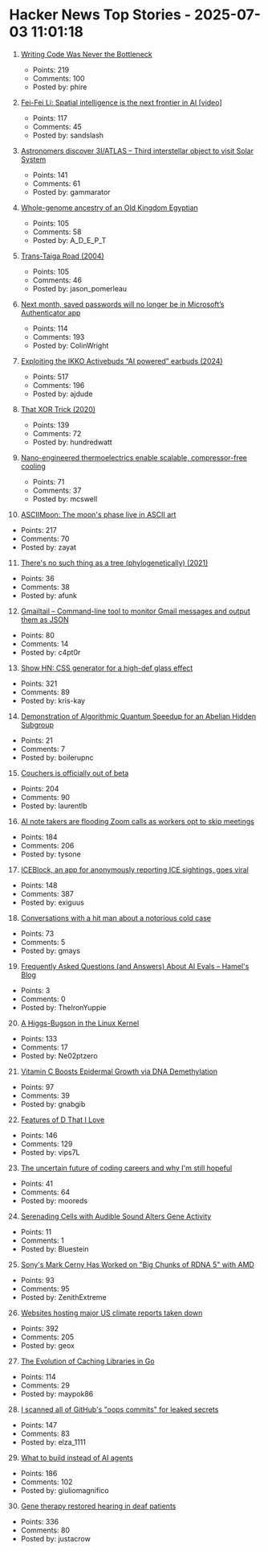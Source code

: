 # Hacker News Top Stories - 2025-07-03 11:01:18

1. [Writing Code Was Never the Bottleneck](https://ordep.dev/posts/writing-code-was-never-the-bottleneck)
   - Points: 219
   - Comments: 100
   - Posted by: phire

2. [Fei-Fei Li: Spatial intelligence is the next frontier in AI [video]](https://www.youtube.com/watch?v=_PioN-CpOP0)
   - Points: 117
   - Comments: 45
   - Posted by: sandslash

3. [Astronomers discover 3I/ATLAS – Third interstellar object to visit Solar System](https://www.abc.net.au/news/science/2025-07-03/3i-atlas-a11pl3z-interstellar-object-in-our-solar-system/105489180)
   - Points: 141
   - Comments: 61
   - Posted by: gammarator

4. [Whole-genome ancestry of an Old Kingdom Egyptian](https://www.nature.com/articles/s41586-025-09195-5)
   - Points: 105
   - Comments: 58
   - Posted by: A_D_E_P_T

5. [Trans-Taiga Road (2004)](https://www.jamesbayroad.com/ttr/index.html)
   - Points: 105
   - Comments: 46
   - Posted by: jason_pomerleau

6. [Next month, saved passwords will no longer be in Microsoft’s Authenticator app](https://www.cnet.com/tech/microsoft-will-delete-your-passwords-in-one-month-do-this-asap/)
   - Points: 114
   - Comments: 193
   - Posted by: ColinWright

7. [Exploiting the IKKO Activebuds “AI powered” earbuds (2024)](https://blog.mgdproductions.com/ikko-activebuds/)
   - Points: 517
   - Comments: 196
   - Posted by: ajdude

8. [That XOR Trick (2020)](https://florian.github.io//xor-trick/)
   - Points: 139
   - Comments: 72
   - Posted by: hundredwatt

9. [Nano-engineered thermoelectrics enable scalable, compressor-free cooling](https://www.jhuapl.edu/news/news-releases/250521-apl-thermoelectrics-enable-compressor-free-cooling)
   - Points: 71
   - Comments: 37
   - Posted by: mcswell

10. [ASCIIMoon: The moon's phase live in ASCII art](https://asciimoon.com/)
   - Points: 217
   - Comments: 70
   - Posted by: zayat

11. [There's no such thing as a tree (phylogenetically) (2021)](https://eukaryotewritesblog.com/2021/05/02/theres-no-such-thing-as-a-tree/)
   - Points: 36
   - Comments: 38
   - Posted by: afunk

12. [Gmailtail – Command-line tool to monitor Gmail messages and output them as JSON](https://github.com/c4pt0r/gmailtail)
   - Points: 80
   - Comments: 14
   - Posted by: c4pt0r

13. [Show HN: CSS generator for a high-def glass effect](https://glass3d.dev/)
   - Points: 321
   - Comments: 89
   - Posted by: kris-kay

14. [Demonstration of Algorithmic Quantum Speedup for an Abelian Hidden Subgroup](https://journals.aps.org/prx/abstract/10.1103/PhysRevX.15.021082)
   - Points: 21
   - Comments: 7
   - Posted by: boilerupnc

15. [Couchers is officially out of beta](https://couchers.org/blog/2025/07/01/releasing-couchers-v1)
   - Points: 204
   - Comments: 90
   - Posted by: laurentlb

16. [AI note takers are flooding Zoom calls as workers opt to skip meetings](https://www.washingtonpost.com/technology/2025/07/02/ai-note-takers-meetings-bots/)
   - Points: 184
   - Comments: 206
   - Posted by: tysone

17. [ICEBlock, an app for anonymously reporting ICE sightings, goes viral](https://techcrunch.com/2025/07/01/iceblock-an-app-for-anonymously-reporting-ice-sightings-goes-viral-overnight-after-bondi-criticism/)
   - Points: 148
   - Comments: 387
   - Posted by: exiguus

18. [Conversations with a hit man about a notorious cold case](https://magazine.atavist.com/confessions-of-a-hit-man-larry-thompson-jim-leslie-george-dartois-louisiana-shreveport-cold-case/)
   - Points: 73
   - Comments: 5
   - Posted by: gmays

19. [Frequently Asked Questions (and Answers) About AI Evals – Hamel's Blog](https://hamel.dev/blog/posts/evals-faq/)
   - Points: 3
   - Comments: 0
   - Posted by: TheIronYuppie

20. [A Higgs-Bugson in the Linux Kernel](https://blog.janestreet.com/a-higgs-bugson-in-the-linux-kernel/)
   - Points: 133
   - Comments: 17
   - Posted by: Ne02ptzero

21. [Vitamin C Boosts Epidermal Growth via DNA Demethylation](https://www.jidonline.org/article/S0022-202X(25)00416-6/fulltext)
   - Points: 97
   - Comments: 39
   - Posted by: gnabgib

22. [Features of D That I Love](https://bradley.chatha.dev/blog/dlang-propaganda/features-of-d-that-i-love/)
   - Points: 146
   - Comments: 129
   - Posted by: vips7L

23. [The uncertain future of coding careers and why I'm still hopeful](https://jonmagic.com/posts/the-uncertain-future-of-coding-careers-and-why-im-still-hopeful/)
   - Points: 41
   - Comments: 64
   - Posted by: mooreds

24. [Serenading Cells with Audible Sound Alters Gene Activity](https://www.scientificamerican.com/article/cells-can-hear-sounds-and-respond-genetically/)
   - Points: 11
   - Comments: 1
   - Posted by: Bluestein

25. [Sony's Mark Cerny Has Worked on "Big Chunks of RDNA 5" with AMD](https://overclock3d.net/news/gpu-displays/sonys-mark-cerny-has-worked-on-big-chunks-of-rdna-5-with-amd/)
   - Points: 93
   - Comments: 95
   - Posted by: ZenithExtreme

26. [Websites hosting major US climate reports taken down](https://apnews.com/article/climate-change-national-assessment-nasa-white-house-057cec699caef90832d8b10f21a6ffe8)
   - Points: 392
   - Comments: 205
   - Posted by: geox

27. [The Evolution of Caching Libraries in Go](https://maypok86.github.io/otter/blog/cache-evolution/)
   - Points: 114
   - Comments: 29
   - Posted by: maypok86

28. [I scanned all of GitHub's "oops commits" for leaked secrets](https://trufflesecurity.com/blog/guest-post-how-i-scanned-all-of-github-s-oops-commits-for-leaked-secrets)
   - Points: 147
   - Comments: 83
   - Posted by: elza_1111

29. [What to build instead of AI agents](https://decodingml.substack.com/p/stop-building-ai-agents)
   - Points: 186
   - Comments: 102
   - Posted by: giuliomagnifico

30. [Gene therapy restored hearing in deaf patients](https://news.ki.se/gene-therapy-restored-hearing-in-deaf-patients)
   - Points: 336
   - Comments: 80
   - Posted by: justacrow

